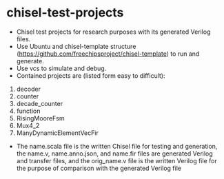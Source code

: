 # chisel-test-projects
- Chisel test projects for research purposes with its generated Verilog files.  
- Use Ubuntu and chisel-template structure (https://github.com/freechipsproject/chisel-template) to run and generate.
- Use vcs to simulate and debug.
- Contained projects are (listed form easy to difficult):
1. decoder
2. counter
3. decade_counter
4. function
5. RisingMooreFsm
6. Mux4_2
7. ManyDynamicElementVecFir
- The name.scala file is the written Chisel file for testing and generation, the name.v, name.anno.json, and name.fir files are generated Verilog and transfer files, and the orig_name.v file is the written Verilog file for the purpose of comparison with the generated Verilog file
